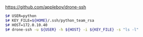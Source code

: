 
https://github.com/appleboy/drone-ssh

```bash
$# USER=python
$# KEY_FILE=${HOME}/.ssh/python_team_rsa
$# HOST=172.0.10.40
$# drone-ssh -u ${USER} -h ${HOST} -i ${KEY_FILE} -s "ls -l"
```